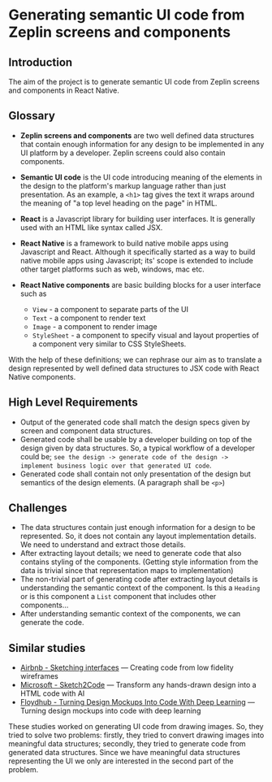 # Generating semantic UI code from Zeplin screens and components
## Introduction
The aim of the project is to generate semantic UI code from Zeplin screens and components in React Native.

## Glossary
* __Zeplin screens and components__ are two well defined data structures that contain enough information for any design to be implemented in any UI platform by a developer. Zeplin screens could also contain components.

* __Semantic UI code__ is the UI code introducing meaning of the elements in the design to the platform's markup language rather than just presentation. As an example, a `<h1>` tag gives the text it wraps around the meaning of "a top level heading on the page" in HTML.

* __React__ is a Javascript library for building user interfaces. It is generally used with an HTML like syntax called JSX.

* __React Native__ is a framework to build native mobile apps using Javascript and React. Although it specifically started as a way to build native mobile apps using Javascript; its' scope is extended to include other target platforms such as web, windows, mac etc.

* __React Native components__ are basic building blocks for a user interface such as
    - `View` - a component to separate parts of the UI
    - `Text` - a component to render text
    - `Image` - a component to render image
    - `StyleSheet` - a component to specify visual and layout properties of a component very similar to CSS StyleSheets.

With the help of these definitions; we can rephrase our aim as to translate a design represented by well defined data structures to JSX code with React Native components.
## High Level Requirements
* Output of the generated code shall match the design specs given by screen and component data structures.
* Generated code shall be usable by a developer building on top of the design given by data structures. So, a typical workflow of a developer could be; `see the design -> generate code of the design -> implement business logic over that generated UI code`.
* Generated code shall contain not only presentation of the design but semantics of the design elements. (A paragraph shall be `<p>`)

## Challenges
* The data structures contain just enough information for a design to be represented. So, it does not contain any layout implementation details. We need to understand and extract those details.
* After extracting layout details; we need to generate code that also contains styling of the components. (Getting style information from the data is trivial since that representation maps to implementation)
* The non-trivial part of generating code after extracting layout details is understanding the semantic context of the component. Is this a `Heading` or is this component a `List` component that includes other components…
* After understanding semantic context of the components, we can generate the code.

## Similar studies
* [Airbnb - Sketching interfaces](https://airbnb.design/sketching-interfaces/) — Creating code from low fidelity wireframes
* [Microsoft - Sketch2Code](https://sketch2code.azurewebsites.net/) — Transform any hands-drawn design into a HTML code with AI
* [Floydhub - Turning Design Mockups Into Code With Deep Learning](https://blog.floydhub.com/turning-design-mockups-into-code-with-deep-learning/) — Turning design mockups into code with deep learning

These studies worked on generating UI code from drawing images. So, they tried to solve two problems: firstly, they tried to convert drawing images into meaningful data structures; secondly, they tried to generate code from generated data structures. Since we have meaningful data structures representing the UI we only are interested in the second part of the problem.